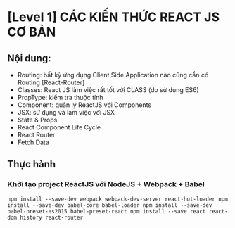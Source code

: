# [Level 1] CÁC KIẾN THỨC REACT JS CƠ BẢN

## Nội dung:
* Routing: bất kỳ ứng dụng Client Side Application nào cũng cần có Routing [React-Router]
* Classes: React JS làm việc rất tốt với CLASS (do sử dụng ES6)
* PropType: kiểm tra thuộc tính
* Component: quản lý ReactJS với Components
* JSX: sử dụng và làm việc với JSX
* State & Props
* React Component Life Cycle
* React Router
* Fetch Data

## Thực hành
### Khởi tạo project ReactJS với NodeJS + Webpack + Babel

`npm install --save-dev webpack webpack-dev-server react-hot-loader
npm install --save-dev babel-core babel-loader
npm install --save-dev babel-preset-es2015 babel-preset-react
npm install --save react react-dom history react-router`


